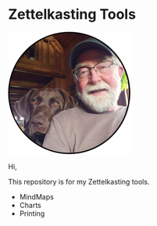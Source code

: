 # Zettelkasting Tools

![](image.png)  

Hi,   

This repository is for my Zettelkasting tools.  

- MindMaps 
- Charts
- Printing
